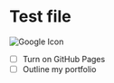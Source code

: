 # Test file
![Google Icon]([https://octodex.github.com/images/yaktocat.png](https://www.google.com/imgres?imgurl=https%3A%2F%2Fblog.hubspot.com%2Fhubfs%2Fimage8-2.jpg&tbnid=2FEMalISLOerzM&vet=12ahUKEwjPnuDjvraBAxXqh_0HHRvfBs0QMygAegQIARBz..i&imgrefurl=https%3A%2F%2Fblog.hubspot.com%2Fmarketing%2Fgoogle-logo-history&docid=hEGKA2JoH-lywM&w=1604&h=802&q=google%20logo&ved=2ahUKEwjPnuDjvraBAxXqh_0HHRvfBs0QMygAegQIARBz)https://www.google.com/imgres?imgurl=https%3A%2F%2Fblog.hubspot.com%2Fhubfs%2Fimage8-2.jpg&tbnid=2FEMalISLOerzM&vet=12ahUKEwjPnuDjvraBAxXqh_0HHRvfBs0QMygAegQIARBz..i&imgrefurl=https%3A%2F%2Fblog.hubspot.com%2Fmarketing%2Fgoogle-logo-history&docid=hEGKA2JoH-lywM&w=1604&h=802&q=google%20logo&ved=2ahUKEwjPnuDjvraBAxXqh_0HHRvfBs0QMygAegQIARBz)
- [ ] Turn on GitHub Pages
- [ ] Outline my portfolio
